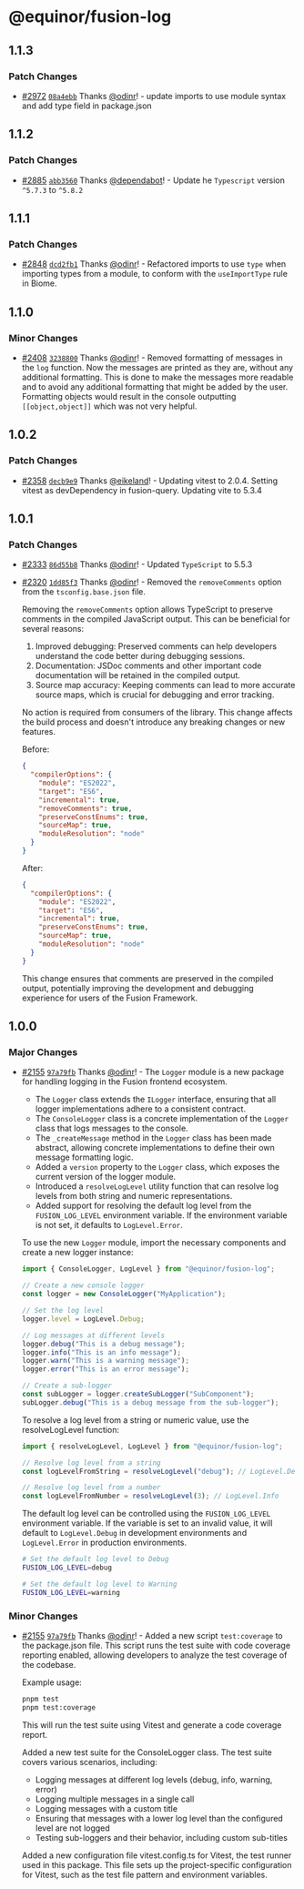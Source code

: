 # @equinor/fusion-log

## 1.1.3

### Patch Changes

- [#2972](https://github.com/equinor/fusion-framework/pull/2972) [`08a4ebb`](https://github.com/equinor/fusion-framework/commit/08a4ebb74b9ce9da8c7a4b4dabe3cd476c67a86e) Thanks [@odinr](https://github.com/odinr)! - update imports to use module syntax and add type field in package.json

## 1.1.2

### Patch Changes

- [#2885](https://github.com/equinor/fusion-framework/pull/2885) [`abb3560`](https://github.com/equinor/fusion-framework/commit/abb3560a22ad8830df19904272035458433f4237) Thanks [@dependabot](https://github.com/apps/dependabot)! - Update he `Typescript` version `^5.7.3` to `^5.8.2`

## 1.1.1

### Patch Changes

- [#2848](https://github.com/equinor/fusion-framework/pull/2848) [`dcd2fb1`](https://github.com/equinor/fusion-framework/commit/dcd2fb1394e175d0cc2a4289ed3ede8e0271d67d) Thanks [@odinr](https://github.com/odinr)! - Refactored imports to use `type` when importing types from a module, to conform with the `useImportType` rule in Biome.

## 1.1.0

### Minor Changes

- [#2408](https://github.com/equinor/fusion-framework/pull/2408) [`3238800`](https://github.com/equinor/fusion-framework/commit/32388003d9b9a61ed70f7125358d03889dbf8ca0) Thanks [@odinr](https://github.com/odinr)! - Removed formatting of messages in the `log` function. Now the messages are printed as they are, without any additional formatting. This is done to make the messages more readable and to avoid any additional formatting that might be added by the user. Formatting objects would result in the console outputting `[[object,object]]` which was not very helpful.

## 1.0.2

### Patch Changes

- [#2358](https://github.com/equinor/fusion-framework/pull/2358) [`decb9e9`](https://github.com/equinor/fusion-framework/commit/decb9e9e3d1bb1b0577b729a1e7ae812afdd83cb) Thanks [@eikeland](https://github.com/eikeland)! - Updating vitest to 2.0.4. Setting vitest as devDependency in fusion-query. Updating vite to 5.3.4

## 1.0.1

### Patch Changes

- [#2333](https://github.com/equinor/fusion-framework/pull/2333) [`86d55b8`](https://github.com/equinor/fusion-framework/commit/86d55b8d27a572f3f62170b1e72aceda54f955e1) Thanks [@odinr](https://github.com/odinr)! - Updated `TypeScript` to 5.5.3

- [#2320](https://github.com/equinor/fusion-framework/pull/2320) [`1dd85f3`](https://github.com/equinor/fusion-framework/commit/1dd85f3a408a73df556d1812a5f280945cc100ee) Thanks [@odinr](https://github.com/odinr)! - Removed the `removeComments` option from the `tsconfig.base.json` file.

  Removing the `removeComments` option allows TypeScript to preserve comments in the compiled JavaScript output. This can be beneficial for several reasons:

  1. Improved debugging: Preserved comments can help developers understand the code better during debugging sessions.
  2. Documentation: JSDoc comments and other important code documentation will be retained in the compiled output.
  3. Source map accuracy: Keeping comments can lead to more accurate source maps, which is crucial for debugging and error tracking.

  No action is required from consumers of the library. This change affects the build process and doesn't introduce any breaking changes or new features.

  Before:

  ```json
  {
    "compilerOptions": {
      "module": "ES2022",
      "target": "ES6",
      "incremental": true,
      "removeComments": true,
      "preserveConstEnums": true,
      "sourceMap": true,
      "moduleResolution": "node"
    }
  }
  ```

  After:

  ```json
  {
    "compilerOptions": {
      "module": "ES2022",
      "target": "ES6",
      "incremental": true,
      "preserveConstEnums": true,
      "sourceMap": true,
      "moduleResolution": "node"
    }
  }
  ```

  This change ensures that comments are preserved in the compiled output, potentially improving the development and debugging experience for users of the Fusion Framework.

## 1.0.0

### Major Changes

- [#2155](https://github.com/equinor/fusion-framework/pull/2155) [`97a79fb`](https://github.com/equinor/fusion-framework/commit/97a79fbec701edff276632f2219672b8eb4eb85a) Thanks [@odinr](https://github.com/odinr)! - The `Logger` module is a new package for handling logging in the Fusion frontend ecosystem.

  - The `Logger` class extends the `ILogger` interface, ensuring that all logger implementations adhere to a consistent contract.
  - The `ConsoleLogger` class is a concrete implementation of the `Logger` class that logs messages to the console.
  - The `_createMessage` method in the `Logger` class has been made abstract, allowing concrete implementations to define their own message formatting logic.
  - Added a `version` property to the `Logger` class, which exposes the current version of the logger module.
  - Introduced a `resolveLogLevel` utility function that can resolve log levels from both string and numeric representations.
  - Added support for resolving the default log level from the `FUSION_LOG_LEVEL` environment variable. If the environment variable is not set, it defaults to `LogLevel.Error`.

  To use the new `Logger` module, import the necessary components and create a new logger instance:

  ```typescript
  import { ConsoleLogger, LogLevel } from "@equinor/fusion-log";

  // Create a new console logger
  const logger = new ConsoleLogger("MyApplication");

  // Set the log level
  logger.level = LogLevel.Debug;

  // Log messages at different levels
  logger.debug("This is a debug message");
  logger.info("This is an info message");
  logger.warn("This is a warning message");
  logger.error("This is an error message");

  // Create a sub-logger
  const subLogger = logger.createSubLogger("SubComponent");
  subLogger.debug("This is a debug message from the sub-logger");
  ```

  To resolve a log level from a string or numeric value, use the resolveLogLevel function:

  ```typescript
  import { resolveLogLevel, LogLevel } from "@equinor/fusion-log";

  // Resolve log level from a string
  const logLevelFromString = resolveLogLevel("debug"); // LogLevel.Debug

  // Resolve log level from a number
  const logLevelFromNumber = resolveLogLevel(3); // LogLevel.Info
  ```

  The default log level can be controlled using the `FUSION_LOG_LEVEL` environment variable. If the variable is set to an invalid value, it will default to `LogLevel.Debug` in development environments and `LogLevel.Error` in production environments.

  ```sh
  # Set the default log level to Debug
  FUSION_LOG_LEVEL=debug

  # Set the default log level to Warning
  FUSION_LOG_LEVEL=warning
  ```

### Minor Changes

- [#2155](https://github.com/equinor/fusion-framework/pull/2155) [`97a79fb`](https://github.com/equinor/fusion-framework/commit/97a79fbec701edff276632f2219672b8eb4eb85a) Thanks [@odinr](https://github.com/odinr)! - Added a new script `test:coverage` to the package.json file. This script runs the test suite with code coverage reporting enabled, allowing developers to analyze the test coverage of the codebase.

  Example usage:

  ```bash
  pnpm test
  pnpm test:coverage
  ```

  This will run the test suite using Vitest and generate a code coverage report.

  Added a new test suite for the ConsoleLogger class. The test suite covers various scenarios, including:

  - Logging messages at different log levels (debug, info, warning, error)
  - Logging multiple messages in a single call
  - Logging messages with a custom title
  - Ensuring that messages with a lower log level than the configured level are not logged
  - Testing sub-loggers and their behavior, including custom sub-titles

  Added a new configuration file vitest.config.ts for Vitest, the test runner used in this package. This file sets up the project-specific configuration for Vitest, such as the test file pattern and environment variables.

